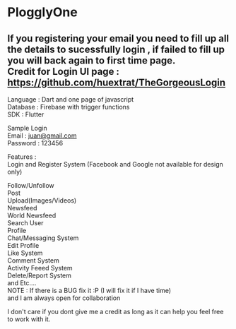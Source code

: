 # PlogglyOne
If you registering  your email you need to fill up all the details to sucessfully login , if failed to fill up you will back again to first time page.<br />
Credit for Login UI page : https://github.com/huextrat/TheGorgeousLogin <br />
-------------------------
Language : Dart and one page of javascript<br />
Database : Firebase with trigger functions<br />
SDK : Flutter
<br />

Sample Login <br />
Email : juan@gmail.com<br />
Password : 123456<br />


Features :<br />
Login and Register System (Facebook and Google not available for design only)<br />

Follow/Unfollow<br />
Post<br />
Upload(Images/Videos)<br />
Newsfeed<br />
World Newsfeed<br />
Search User<br />
Profile<br />
Chat/Messaging System<br />
Edit Profile<br />
Like System<br />
Comment System<br />
Activity Feeed System<br />
Delete/Report System<br />
and Etc....<br />
NOTE : If there is a BUG fix it :P (I will fix it if I have time)<br />
and I am always open for collaboration<br />

I don't care if you dont give me a credit as long as it can help you feel free to work with it.<br />
